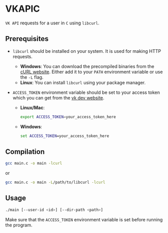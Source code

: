 # VKAPIC 

`VK API` requests for a user in `C` using `libcurl`. 

## Prerequisites

- `libcurl` should be installed on your system. It is used for making HTTP requests.
  - **Windows**: You can download the precompiled binaries from the [cURL website](https://curl.se/windows/). Either add it to your `PATH` environment variable or use the `-L` flag.
  - **Linux**: You can install `libcurl` using your package manager. 

- `ACCESS_TOKEN` environment variable should be set to your access token which you can get from the [vk dev website](https://dev.vk.com/).
  - **Linux/Mac**:
    ```bash
    export ACCESS_TOKEN=your_access_token_here
    ```
  - **Windows**:
    ```cmd
    set ACCESS_TOKEN=your_access_token_here
    ```

## Compilation

```bash
gcc main.c -o main -lcurl
```

or

```bash
gcc main.c -o main -L/path/to/libcurl -lcurl
```

## Usage

```bash
./main [--user-id <id>] [--dir-path <path>]
```

Make sure that the `ACCESS_TOKEN` environment variable is set before running the program.
